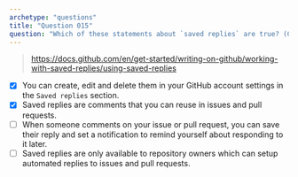 ```yaml
---
archetype: "questions"
title: "Question 015"
question: "Which of these statements about `saved replies` are true? (Choose two.)"
---
```



> https://docs.github.com/en/get-started/writing-on-github/working-with-saved-replies/using-saved-replies
- [x] You can create, edit and delete them in your GitHub account settings in the `Saved replies` section.
- [x] Saved replies are comments that you can reuse in issues and pull requests.
- [ ] When someone comments on your issue or pull request, you can save their reply and set a notification to remind yourself about responding to it later.
- [ ] Saved replies are only available to repository owners which can setup automated replies to issues and pull requests.
